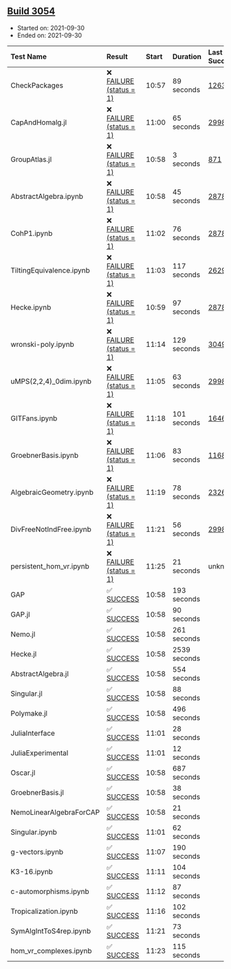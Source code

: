 ## [Build 3054](https://oscarci.mathematik.uni-kl.de/job/oscar-stable/3054/)

* Started on: 2021-09-30
* Ended on: 2021-09-30

| Test Name    | Result | Start | Duration | Last Success | First Failure |
|:-------------|:-------|:------|:---------|:-------------|:--------------|
| CheckPackages | ❌ [FAILURE (status = 1)](https://oscarci.mathematik.uni-kl.de/job/oscar-stable/3054/artifact/logs/build-3054/CheckPackages.log) | 10:57 | 89 seconds | [1263](https://oscarci.mathematik.uni-kl.de/job/oscar-stable/1263/) | [1264](https://oscarci.mathematik.uni-kl.de/job/oscar-stable/1264/) |
| CapAndHomalg.jl | ❌ [FAILURE (status = 1)](https://oscarci.mathematik.uni-kl.de/job/oscar-stable/3054/artifact/logs/build-3054/CapAndHomalg.jl.log) | 11:00 | 65 seconds | [2998](https://oscarci.mathematik.uni-kl.de/job/oscar-stable/2998/) | [2999](https://oscarci.mathematik.uni-kl.de/job/oscar-stable/2999/) |
| GroupAtlas.jl | ❌ [FAILURE (status = 1)](https://oscarci.mathematik.uni-kl.de/job/oscar-stable/3054/artifact/logs/build-3054/GroupAtlas.jl.log) | 10:58 | 3 seconds | [871](https://oscarci.mathematik.uni-kl.de/job/oscar-stable/871/) | [872](https://oscarci.mathematik.uni-kl.de/job/oscar-stable/872/) |
| AbstractAlgebra.ipynb | ❌ [FAILURE (status = 1)](https://oscarci.mathematik.uni-kl.de/job/oscar-stable/3054/artifact/logs/build-3054/AbstractAlgebra.ipynb.log) | 10:58 | 45 seconds | [2878](https://oscarci.mathematik.uni-kl.de/job/oscar-stable/2878/) | [2879](https://oscarci.mathematik.uni-kl.de/job/oscar-stable/2879/) |
| CohP1.ipynb | ❌ [FAILURE (status = 1)](https://oscarci.mathematik.uni-kl.de/job/oscar-stable/3054/artifact/logs/build-3054/CohP1.ipynb.log) | 11:02 | 76 seconds | [2878](https://oscarci.mathematik.uni-kl.de/job/oscar-stable/2878/) | [2879](https://oscarci.mathematik.uni-kl.de/job/oscar-stable/2879/) |
| TiltingEquivalence.ipynb | ❌ [FAILURE (status = 1)](https://oscarci.mathematik.uni-kl.de/job/oscar-stable/3054/artifact/logs/build-3054/TiltingEquivalence.ipynb.log) | 11:03 | 117 seconds | [2629](https://oscarci.mathematik.uni-kl.de/job/oscar-stable/2629/) | [2630](https://oscarci.mathematik.uni-kl.de/job/oscar-stable/2630/) |
| Hecke.ipynb | ❌ [FAILURE (status = 1)](https://oscarci.mathematik.uni-kl.de/job/oscar-stable/3054/artifact/logs/build-3054/Hecke.ipynb.log) | 10:59 | 97 seconds | [2878](https://oscarci.mathematik.uni-kl.de/job/oscar-stable/2878/) | [2879](https://oscarci.mathematik.uni-kl.de/job/oscar-stable/2879/) |
| wronski-poly.ipynb | ❌ [FAILURE (status = 1)](https://oscarci.mathematik.uni-kl.de/job/oscar-stable/3054/artifact/logs/build-3054/wronski-poly.ipynb.log) | 11:14 | 129 seconds | [3049](https://oscarci.mathematik.uni-kl.de/job/oscar-stable/3049/) | [3050](https://oscarci.mathematik.uni-kl.de/job/oscar-stable/3050/) |
| uMPS(2,2,4)_0dim.ipynb | ❌ [FAILURE (status = 1)](https://oscarci.mathematik.uni-kl.de/job/oscar-stable/3054/artifact/logs/build-3054/uMPS-2-2-4-_0dim.ipynb.log) | 11:05 | 63 seconds | [2998](https://oscarci.mathematik.uni-kl.de/job/oscar-stable/2998/) | [2999](https://oscarci.mathematik.uni-kl.de/job/oscar-stable/2999/) |
| GITFans.ipynb | ❌ [FAILURE (status = 1)](https://oscarci.mathematik.uni-kl.de/job/oscar-stable/3054/artifact/logs/build-3054/GITFans.ipynb.log) | 11:18 | 101 seconds | [1646](https://oscarci.mathematik.uni-kl.de/job/oscar-stable/1646/) | [1647](https://oscarci.mathematik.uni-kl.de/job/oscar-stable/1647/) |
| GroebnerBasis.ipynb | ❌ [FAILURE (status = 1)](https://oscarci.mathematik.uni-kl.de/job/oscar-stable/3054/artifact/logs/build-3054/GroebnerBasis.ipynb.log) | 11:06 | 83 seconds | [1168](https://oscarci.mathematik.uni-kl.de/job/oscar-stable/1168/) | [1169](https://oscarci.mathematik.uni-kl.de/job/oscar-stable/1169/) |
| AlgebraicGeometry.ipynb | ❌ [FAILURE (status = 1)](https://oscarci.mathematik.uni-kl.de/job/oscar-stable/3054/artifact/logs/build-3054/AlgebraicGeometry.ipynb.log) | 11:19 | 78 seconds | [2326](https://oscarci.mathematik.uni-kl.de/job/oscar-stable/2326/) | [2327](https://oscarci.mathematik.uni-kl.de/job/oscar-stable/2327/) |
| DivFreeNotIndFree.ipynb | ❌ [FAILURE (status = 1)](https://oscarci.mathematik.uni-kl.de/job/oscar-stable/3054/artifact/logs/build-3054/DivFreeNotIndFree.ipynb.log) | 11:21 | 56 seconds | [2998](https://oscarci.mathematik.uni-kl.de/job/oscar-stable/2998/) | [2999](https://oscarci.mathematik.uni-kl.de/job/oscar-stable/2999/) |
| persistent_hom_vr.ipynb | ❌ [FAILURE (status = 1)](https://oscarci.mathematik.uni-kl.de/job/oscar-stable/3054/artifact/logs/build-3054/persistent_hom_vr.ipynb.log) | 11:25 | 21 seconds | unknown | unknown |
| GAP | ✅ [SUCCESS](https://oscarci.mathematik.uni-kl.de/job/oscar-stable/3054/artifact/logs/build-3054/GAP.log) | 10:58 | 193 seconds |  |  |
| GAP.jl | ✅ [SUCCESS](https://oscarci.mathematik.uni-kl.de/job/oscar-stable/3054/artifact/logs/build-3054/GAP.jl.log) | 10:58 | 90 seconds |  |  |
| Nemo.jl | ✅ [SUCCESS](https://oscarci.mathematik.uni-kl.de/job/oscar-stable/3054/artifact/logs/build-3054/Nemo.jl.log) | 10:58 | 261 seconds |  |  |
| Hecke.jl | ✅ [SUCCESS](https://oscarci.mathematik.uni-kl.de/job/oscar-stable/3054/artifact/logs/build-3054/Hecke.jl.log) | 10:58 | 2539 seconds |  |  |
| AbstractAlgebra.jl | ✅ [SUCCESS](https://oscarci.mathematik.uni-kl.de/job/oscar-stable/3054/artifact/logs/build-3054/AbstractAlgebra.jl.log) | 10:58 | 554 seconds |  |  |
| Singular.jl | ✅ [SUCCESS](https://oscarci.mathematik.uni-kl.de/job/oscar-stable/3054/artifact/logs/build-3054/Singular.jl.log) | 10:58 | 88 seconds |  |  |
| Polymake.jl | ✅ [SUCCESS](https://oscarci.mathematik.uni-kl.de/job/oscar-stable/3054/artifact/logs/build-3054/Polymake.jl.log) | 10:58 | 496 seconds |  |  |
| JuliaInterface | ✅ [SUCCESS](https://oscarci.mathematik.uni-kl.de/job/oscar-stable/3054/artifact/logs/build-3054/JuliaInterface.log) | 11:01 | 28 seconds |  |  |
| JuliaExperimental | ✅ [SUCCESS](https://oscarci.mathematik.uni-kl.de/job/oscar-stable/3054/artifact/logs/build-3054/JuliaExperimental.log) | 11:01 | 12 seconds |  |  |
| Oscar.jl | ✅ [SUCCESS](https://oscarci.mathematik.uni-kl.de/job/oscar-stable/3054/artifact/logs/build-3054/Oscar.jl.log) | 10:58 | 687 seconds |  |  |
| GroebnerBasis.jl | ✅ [SUCCESS](https://oscarci.mathematik.uni-kl.de/job/oscar-stable/3054/artifact/logs/build-3054/GroebnerBasis.jl.log) | 10:58 | 38 seconds |  |  |
| NemoLinearAlgebraForCAP | ✅ [SUCCESS](https://oscarci.mathematik.uni-kl.de/job/oscar-stable/3054/artifact/logs/build-3054/NemoLinearAlgebraForCAP.log) | 10:58 | 21 seconds |  |  |
| Singular.ipynb | ✅ [SUCCESS](https://oscarci.mathematik.uni-kl.de/job/oscar-stable/3054/artifact/logs/build-3054/Singular.ipynb.log) | 11:01 | 62 seconds |  |  |
| g-vectors.ipynb | ✅ [SUCCESS](https://oscarci.mathematik.uni-kl.de/job/oscar-stable/3054/artifact/logs/build-3054/g-vectors.ipynb.log) | 11:07 | 190 seconds |  |  |
| K3-16.ipynb | ✅ [SUCCESS](https://oscarci.mathematik.uni-kl.de/job/oscar-stable/3054/artifact/logs/build-3054/K3-16.ipynb.log) | 11:11 | 104 seconds |  |  |
| c-automorphisms.ipynb | ✅ [SUCCESS](https://oscarci.mathematik.uni-kl.de/job/oscar-stable/3054/artifact/logs/build-3054/c-automorphisms.ipynb.log) | 11:12 | 87 seconds |  |  |
| Tropicalization.ipynb | ✅ [SUCCESS](https://oscarci.mathematik.uni-kl.de/job/oscar-stable/3054/artifact/logs/build-3054/Tropicalization.ipynb.log) | 11:16 | 102 seconds |  |  |
| SymAlgIntToS4rep.ipynb | ✅ [SUCCESS](https://oscarci.mathematik.uni-kl.de/job/oscar-stable/3054/artifact/logs/build-3054/SymAlgIntToS4rep.ipynb.log) | 11:21 | 73 seconds |  |  |
| hom_vr_complexes.ipynb | ✅ [SUCCESS](https://oscarci.mathematik.uni-kl.de/job/oscar-stable/3054/artifact/logs/build-3054/hom_vr_complexes.ipynb.log) | 11:23 | 115 seconds |  |  |
